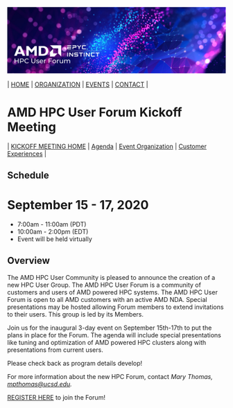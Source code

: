 <img src="../../images/Smaller-AMDHPCUserTraining_header.png" alt="Comet Rack View" width="700px" />


| [HOME](https://amdhpcuserforum.github.io) | [ORGANIZATION](https://amdhpcuserforum.github.io/organization) | [EVENTS](https://amdhpcuserforum.github.io/events) | [CONTACT](https://amdhpcuserforum.github.io/contact) |


# AMD HPC User Forum Kickoff Meeting

| [KICKOFF MEETING HOME](https://amdhpcuserforum.github.io/events/kickoff) | [Agenda](https://amdhpcuserforum.github.io/events/kickoff/agenda) | [Event Organization](https://amdhpcuserforum.github.io/events/kickoff/organization)  | [Customer Experiences](https://amdhpcuserforum.github.io/events/kickoff/custexp)  |

## Schedule

# September 15 - 17, 2020 
* 7:00am - 11:00am (PDT)
* 10:00am - 2:00pm (EDT)
* Event will be held virtually

## Overview
The AMD HPC User Community is pleased to announce the creation of a new HPC User Group.  The AMD HPC User Forum is a community of customers and users of AMD powered HPC systems.  The AMD HPC User Forum is open to all AMD customers with an active AMD NDA.  Special presentations may be hosted allowing Forum members to extend invitations to their users.  This group is led by its Members.

Join us for the inaugural 3-day event on September 15th-17th to put the plans in place for the Forum.  The agenda will include special presentations like tuning and optimization of AMD powered HPC clusters along with presentations from current users.  

Please check back as program details develop!

For more information about the new HPC Forum, contact
_Mary Thomas, mpthomas@ucsd.edu._

[REGISTER HERE](https://docs.google.com/forms/d/e/1FAIpQLSd_l_MDY5Kh_tFJ_KHPzx4eiTKndsNMn5BpiJ8WiWaCUG1mLQ/viewform) to join the Forum!




